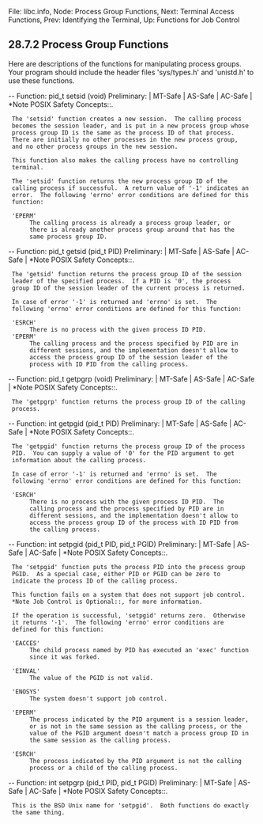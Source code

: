 File: libc.info,  Node: Process Group Functions,  Next: Terminal Access Functions,  Prev: Identifying the Terminal,  Up: Functions for Job Control

28.7.2 Process Group Functions
------------------------------

Here are descriptions of the functions for manipulating process groups.
Your program should include the header files 'sys/types.h' and
'unistd.h' to use these functions.

 -- Function: pid_t setsid (void)
     Preliminary: | MT-Safe | AS-Safe | AC-Safe | *Note POSIX Safety
     Concepts::.

     The 'setsid' function creates a new session.  The calling process
     becomes the session leader, and is put in a new process group whose
     process group ID is the same as the process ID of that process.
     There are initially no other processes in the new process group,
     and no other process groups in the new session.

     This function also makes the calling process have no controlling
     terminal.

     The 'setsid' function returns the new process group ID of the
     calling process if successful.  A return value of '-1' indicates an
     error.  The following 'errno' error conditions are defined for this
     function:

     'EPERM'
          The calling process is already a process group leader, or
          there is already another process group around that has the
          same process group ID.

 -- Function: pid_t getsid (pid_t PID)
     Preliminary: | MT-Safe | AS-Safe | AC-Safe | *Note POSIX Safety
     Concepts::.

     The 'getsid' function returns the process group ID of the session
     leader of the specified process.  If a PID is '0', the process
     group ID of the session leader of the current process is returned.

     In case of error '-1' is returned and 'errno' is set.  The
     following 'errno' error conditions are defined for this function:

     'ESRCH'
          There is no process with the given process ID PID.
     'EPERM'
          The calling process and the process specified by PID are in
          different sessions, and the implementation doesn't allow to
          access the process group ID of the session leader of the
          process with ID PID from the calling process.

 -- Function: pid_t getpgrp (void)
     Preliminary: | MT-Safe | AS-Safe | AC-Safe | *Note POSIX Safety
     Concepts::.

     The 'getpgrp' function returns the process group ID of the calling
     process.

 -- Function: int getpgid (pid_t PID)
     Preliminary: | MT-Safe | AS-Safe | AC-Safe | *Note POSIX Safety
     Concepts::.

     The 'getpgid' function returns the process group ID of the process
     PID.  You can supply a value of '0' for the PID argument to get
     information about the calling process.

     In case of error '-1' is returned and 'errno' is set.  The
     following 'errno' error conditions are defined for this function:

     'ESRCH'
          There is no process with the given process ID PID.  The
          calling process and the process specified by PID are in
          different sessions, and the implementation doesn't allow to
          access the process group ID of the process with ID PID from
          the calling process.

 -- Function: int setpgid (pid_t PID, pid_t PGID)
     Preliminary: | MT-Safe | AS-Safe | AC-Safe | *Note POSIX Safety
     Concepts::.

     The 'setpgid' function puts the process PID into the process group
     PGID.  As a special case, either PID or PGID can be zero to
     indicate the process ID of the calling process.

     This function fails on a system that does not support job control.
     *Note Job Control is Optional::, for more information.

     If the operation is successful, 'setpgid' returns zero.  Otherwise
     it returns '-1'.  The following 'errno' error conditions are
     defined for this function:

     'EACCES'
          The child process named by PID has executed an 'exec' function
          since it was forked.

     'EINVAL'
          The value of the PGID is not valid.

     'ENOSYS'
          The system doesn't support job control.

     'EPERM'
          The process indicated by the PID argument is a session leader,
          or is not in the same session as the calling process, or the
          value of the PGID argument doesn't match a process group ID in
          the same session as the calling process.

     'ESRCH'
          The process indicated by the PID argument is not the calling
          process or a child of the calling process.

 -- Function: int setpgrp (pid_t PID, pid_t PGID)
     Preliminary: | MT-Safe | AS-Safe | AC-Safe | *Note POSIX Safety
     Concepts::.

     This is the BSD Unix name for 'setpgid'.  Both functions do exactly
     the same thing.

